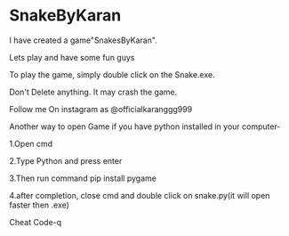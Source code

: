 # SnakeByKaran
I have created a game"SnakesByKaran".

Lets play and have some fun guys

To play the game, simply double click on the Snake.exe.

Don't Delete anything. It may crash the game.

Follow me On instagram as @officialkaranggg999



Another way to open Game if you have python installed in your computer-

1.Open cmd

2.Type Python and press enter

3.Then run command pip install pygame

4.after completion, close cmd and double click on  snake.py(it will open faster then .exe) 

Cheat Code-q
